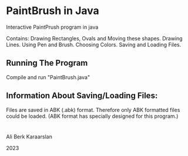 # PaintBrush in Java
Interactive PaintPrush program in java

Contains: Drawing Rectangles, Ovals and Moving these shapes. Drawing Lines. Using Pen and Brush. Choosing Colors. Saving and Loading Files. 
## Running The Program
Compile and run "PaintBrush.java"

## Information About Saving/Loading Files:
Files are saved in ABK (.abk) format.
Therefore only ABK formatted files could be loaded.
(ABK format has specially designed for this program.)

#
Ali Berk Karaarslan

2023
